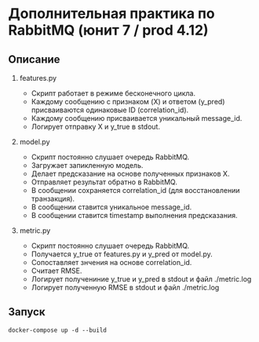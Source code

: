 # Дополнительная практика по RabbitMQ (юнит 7 / prod 4.12)
## Описание
1. features.py 
    - Скрипт работает в режиме бесконечного цикла.
    - Каждому сообщению с признаком (X) и ответом (y_pred) присваиваются одинаковые ID (correlation_id).
    - Каждому сообщению присваивается уникальный message_id.
    - Логирует отправку X и y_true в stdout.

2. model.py
    - Скрипт постоянно слушает очередь RabbitMQ.
    - Загружает запикленную модель.
    - Делает предсказание на основе полученных признаков X.
    - Отправляет результат обратно в RabbitMQ.
    - В сообщении сохраняется correlation_id (для восстановлении транзакция).
    - В сообщении ставится уникальное message_id.
    - В сообщении ставится timestamp выполнения предсказания.

2. metric.py
    - Скрипт постоянно слушает очередь RabbitMQ.
    - Получается y_true от features.py и y_pred от model.py.
    - Сопоставляет знчения на основе correlation_id.
    - Считает RMSE.
    - Логирует получениние y_true и y_pred в stdout и файл ./metric.log
    - Логирует полученную RMSE в stdout и файл ./metric.log

## Запуск

```shell
docker-compose up -d --build
```